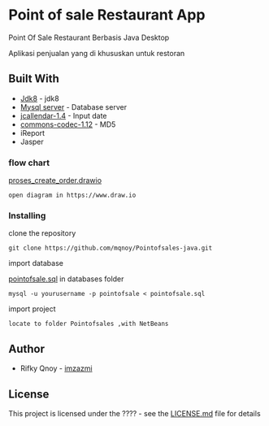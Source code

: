 # Point of sale Restaurant App
Point Of Sale Restaurant Berbasis Java Desktop 

Aplikasi penjualan yang di khususkan untuk restoran


## Built With
* [Jdk8](https://www.oracle.com/technetwork/java/javase/downloads/jdk8-downloads-2133151.html) - jdk8
* [Mysql server](https://dev.mysql.com/downloads/mysql/) - Database server
* [jcallendar-1.4](https://toedter.com/jcalendar/) - Input date
* [commons-codec-1.12](http://archive.apache.org/dist/commons/codec/binaries/) - MD5
* iReport
* Jasper

### flow chart

[proses_create_order.drawio](https://github.com/mqnoy/Pointofsales-java/blob/master/diagram/proses_create_order.drawio)
```
open diagram in https://www.draw.io
```

### Installing

clone the repository

```
git clone https://github.com/mqnoy/Pointofsales-java.git
```


import database

[pointofsale.sql](https://github.com/mqnoy/Pointofsales-java/blob/master/databases/pointofsale.sql) in databases folder
```
mysql -u yourusername -p pointofsale < pointofsale.sql
```

import project 

```
locate to folder Pointofsales ,with NetBeans
```

## Author
* Rifky Qnoy - [imzazmi](https://imzazmi.com)

## License

This project is licensed under the ???? - see the [LICENSE.md](LICENSE.md) file for details


